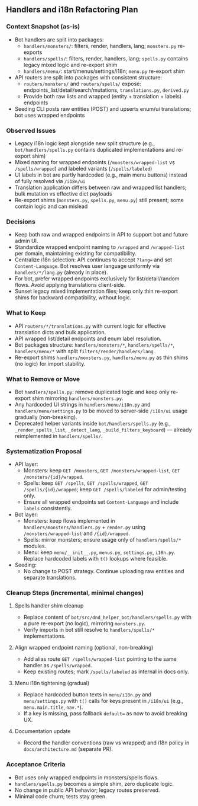 ## Handlers and i18n Refactoring Plan

### Context Snapshot (as-is)
- Bot handlers are split into packages:
  - `handlers/monsters/`: filters, render, handlers, lang; `monsters.py` re-exports
  - `handlers/spells/`: filters, render, handlers, lang; `spells.py` contains legacy mixed logic and re-export shim
  - `handlers/menu/`: start/menus/settings/i18n; `menu.py` re-export shim
- API routers are split into packages with consistent structure:
  - `routers/monsters/` and `routers/spells/` expose: endpoints_list/detail/search/mutations, `translations.py`, `derived.py`
  - Provide both raw lists and wrapped (entity + translation + labels) endpoints
- Seeding CLI posts raw entities (POST) and upserts enum/ui translations; bot uses wrapped endpoints

### Observed Issues
- Legacy i18n logic kept alongside new split structure (e.g., `bot/handlers/spells.py` contains duplicated implementations and re-export shim)
- Mixed naming for wrapped endpoints (`/monsters/wrapped-list` vs `/spells/wrapped`) and labeled variants (`/spells/labeled`)
- UI labels in bot are partly hardcoded (e.g., main menu buttons) instead of fully resolved via `/i18n/ui`
- Translation application differs between raw and wrapped list handlers; bulk mutation vs effective dict payloads
- Re-export shims (`monsters.py`, `spells.py`, `menu.py`) still present; some contain logic and can mislead

### Decisions
- Keep both raw and wrapped endpoints in API to support bot and future admin UI.
- Standardize wrapped endpoint naming to `/wrapped` and `/wrapped-list` per domain, maintaining existing for compatibility.
- Centralize i18n selection: API continues to accept `?lang=` and set `Content-Language`. Bot resolves user language uniformly via `handlers/*/lang.py` (already in place).
- For bot, prefer wrapped endpoints exclusively for list/detail/random flows. Avoid applying translations client-side.
- Sunset legacy mixed implementation files; keep only thin re-export shims for backward compatibility, without logic.

### What to Keep
- API `routers/*/translations.py` with current logic for effective translation dicts and bulk application.
- API wrapped list/detail endpoints and enum label resolution.
- Bot packages structure: `handlers/monsters/*`, `handlers/spells/*`, `handlers/menu/*` with split `filters/render/handlers/lang`.
- Re-export shims `handlers/monsters.py`, `handlers/menu.py` as thin shims (no logic) for import stability.

### What to Remove or Move
- Bot `handlers/spells.py`: remove duplicated logic and keep only re-export shim mirroring `handlers/monsters.py`.
- Any hardcoded UI strings in `handlers/menu/i18n.py` and `handlers/menu/settings.py` to be moved to server-side `/i18n/ui` usage gradually (non-breaking).
- Deprecated helper variants inside `bot/handlers/spells.py` (e.g., `_render_spells_list`, `_detect_lang`, `_build_filters_keyboard`) — already reimplemented in `handlers/spells/`.

### Systematization Proposal
- API layer:
  - Monsters: keep `GET /monsters`, `GET /monsters/wrapped-list`, `GET /monsters/{id}/wrapped`.
  - Spells: keep `GET /spells`, `GET /spells/wrapped`, `GET /spells/{id}/wrapped`; keep `GET /spells/labeled` for admin/testing only.
  - Ensure all wrapped endpoints set `Content-Language` and include `labels` consistently.
- Bot layer:
  - Monsters: keep flows implemented in `handlers/monsters/handlers.py` + `render.py` using `/monsters/wrapped-list` and `/{id}/wrapped`.
  - Spells: mirror monsters; ensure usage only of `handlers/spells/*` modules.
  - Menu: keep `menu/__init__.py`, `menus.py`, `settings.py`, `i18n.py`. Replace hardcoded labels with `t()` lookups where feasible.
- Seeding:
  - No change to POST strategy. Continue uploading raw entities and separate translations.

### Cleanup Steps (incremental, minimal changes)
1) Spells handler shim cleanup
   - Replace content of `bot/src/dnd_helper_bot/handlers/spells.py` with a pure re-export (no logic), mirroring `monsters.py`.
   - Verify imports in bot still resolve to `handlers/spells/*` implementations.

2) Align wrapped endpoint naming (optional, non-breaking)
   - Add alias route `GET /spells/wrapped-list` pointing to the same handler as `/spells/wrapped`.
   - Keep existing routes; mark `/spells/labeled` as internal in docs only.

3) Menu i18n tightening (gradual)
   - Replace hardcoded button texts in `menu/i18n.py` and `menu/settings.py` with `t()` calls for keys present in `/i18n/ui` (e.g., `menu.main.title`, `nav.*`).
   - If a key is missing, pass fallback `default=` as now to avoid breaking UX.

4) Documentation update
   - Record the handler conventions (raw vs wrapped) and i18n policy in `docs/architecture.md` (separate PR).

### Acceptance Criteria
- Bot uses only wrapped endpoints in monsters/spells flows.
- `handlers/spells.py` becomes a simple shim, zero duplicate logic.
- No change in public API behavior; legacy routes preserved.
- Minimal code churn; tests stay green.

